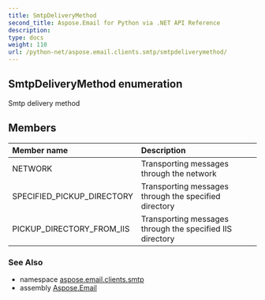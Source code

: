 ```yaml
---
title: SmtpDeliveryMethod
second_title: Aspose.Email for Python via .NET API Reference
description: 
type: docs
weight: 110
url: /python-net/aspose.email.clients.smtp/smtpdeliverymethod/
---
```


## SmtpDeliveryMethod enumeration

Smtp delivery method

## Members
| Member name | Description |
| :- | :- |
|NETWORK|Transporting messages through the network|
|SPECIFIED_PICKUP_DIRECTORY|Transporting messages through the specified directory|
|PICKUP_DIRECTORY_FROM_IIS|Transporting messages through the specified IIS directory|

### See Also

* namespace [aspose.email.clients.smtp](/python-net/aspose.email.clients.smtp/)
* assembly [Aspose.Email](/python-net/)

